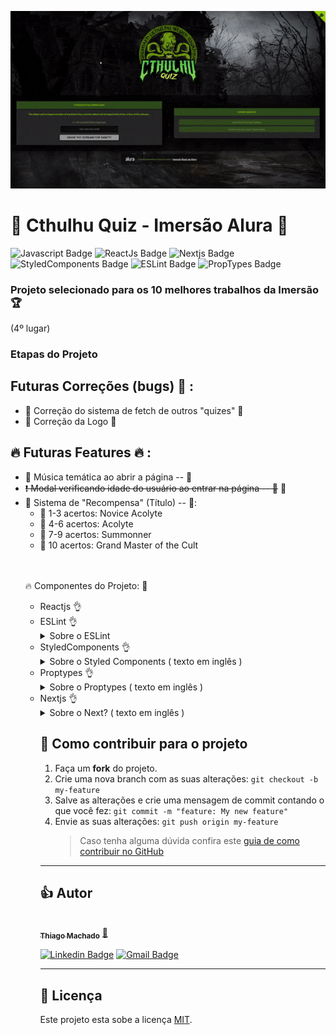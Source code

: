 ![web-preview](https://raw.githubusercontent.com/thimmdev/imersaoalura-quiz/main/cthulhuquizgif.gif)

<h1> 
	🚧  Cthulhu Quiz - Imersão Alura 🚀
</h1>

![Javascript Badge](https://img.shields.io/badge/JavaScript-F7DF1E?style=for-the-badge&logo=javascript&logoColor=black)
![ReactJs Badge](https://img.shields.io/badge/React-20232A?style=for-the-badge&logo=react&logoColor=61DAFB)
![Nextjs Badge](https://img.shields.io/badge/-NextJs-105b94?style=for-the-badge&logoColor=black)
![StyledComponents Badge](https://img.shields.io/badge/styled--components-DB7093?style=for-the-badge&logo=styled-components&logoColor=white)
![ESLint Badge](https://img.shields.io/badge/-ESLint-5b1094?style=for-the-badge&logoColor=black)
![PropTypes Badge](https://img.shields.io/badge/-PropTypes-5b9410?style=for-the-badge&logoColor=black)

<h3> Projeto selecionado para os 10 melhores trabalhos da Imersão 🏆 </h3>
 <p>(4º lugar)</p>

<h3>Etapas do Projeto</h3>

## Futuras Correções (bugs) 🚧 :
<ul>
<li> 🚧 Correção do sistema de fetch de outros "quizes" 🚧 </li>
<li> 🚧 Correção da Logo 🚧 </li>
</ul>

## 🔥 Futuras Features 🔥 :
<ul>
<li> 🎵 Música temática ao abrir a página -- 🚧 </li>
<li> <s>❗ Modal verificando idade do usuário ao entrar na página -- 🚧</s> 🚀</li>
<li> 👏 Sistema de "Recompensa" (Título) -- 🚧:
	<ul>
	<li>🚧 1-3 acertos: Novice Acolyte </li>
	<li>🚧 4-6 acertos: Acolyte </li>
	<li>🚧 7-9 acertos: Summonner </li>
	<li>🚧 10 acertos: Grand Master of the Cult </li>
	</ul>
</li>
<br />
<br />
<p>🔥 Componentes do Projeto: 🚀</p> 
<ul>
<li>Reactjs 👌</li>
<li>ESLint 👌</li>
<details>
<summary> Sobre o ESLint </summary>
<h4>Getting Started with ESLint</h4>
ESLint is a tool for identifying and reporting on patterns found in ECMAScript/JavaScript code, with the goal of making code more consistent and avoiding bugs. In many ways, it is similar to JSLint and JSHint with a few exceptions:
<ul>
<li>ESLint uses Espree for JavaScript parsing.</li>
<li>ESLint uses an AST to evaluate patterns in code.</li>
<li>ESLint is completely pluggable, every single rule is a plugin and you can add more at runtime.</li>
</ul>
For more details such as: Installation and Usage and configuration use the link below:
https://eslint.org/docs/user-guide/getting-started
</details>
      
<li>StyledComponents 👌</li>
<details>
<summary>Sobre o Styled Components ( texto em inglês )</summary>
<br>
  <h3>Example app with styled-components</h3>

This example features how you use a different styling solution than [styled-jsx](https://github.com/zeit/styled-jsx) that also supports universal styles. That means we can serve the required styles for the first render within the HTML and then load the rest in the client. In this case we are using [styled-components] (https://github.com/styled-components/styled-components).

For this purpose we are extending the `<Document />` and injecting the server side rendered styles into the `<head>`, and also adding the `babel-plugin-styled- components` (which is required for server side rendering). Additionally we set up a global [theme](https://www.styled-components.com/docs/advanced#theming) for styled-components using NextJS custom [`<App>`](https://nextjs.org/docs/advanced-features/custom-app) component.
</details>

<li>Proptypes 👌</li>
<details>
<summary> Sobre o Proptypes ( texto em inglês ) </summary>
<br>
# Runtime type checking for React props and similar objects.
You can use prop-types to document the intended types of properties passed to components. 
React (and potentially other libraries—see the checkPropTypes() reference below) will check props passed to your components against those definitions, 
and warn in development if they don’t match.

Installation
`npm install --save prop-types`

</details>
  
<li>Nextjs 👌</li>
<details>
<summary>Sobre o Next? ( texto em inglês )</summary>
<br>
Execute [`create-next-app`](https://github.com/vercel/next.js/tree/canary/packages/create-next-app) with [npm](https://docs.npmjs.com/cli/init) or [Yarn](https://yarnpkg.com/lang/en/docs/cli/create/) to bootstrap the example:

```bash
npx create-next-app --example with-styled-components with-styled-components-app
# or
yarn create next-app --example with-styled-components with-styled-components-app
```

Deploy it to the cloud with [Vercel](https://vercel.com/new?utm_source=github&utm_medium=readme&utm_campaign=next-example) ([Documentation](https://nextjs.org/docs/deployment)).

### Try it on CodeSandbox

[Open this example on CodeSandbox](https://codesandbox.io/s/github/vercel/next.js/tree/canary/examples/with-styled-components)

### Notes

When wrapping a [Link](https://nextjs.org/docs/api-reference/next/link) from `next/link` within a styled-component, the [as](https://styled-components.com/docs/api#as-polymorphic-prop) prop provided by `styled` will collide with the Link's `as` prop and cause styled-components to throw an `Invalid tag` error. To avoid this, you can either use the recommended [forwardedAs](https://styled-components.com/docs/api#forwardedas-prop) prop from styled-components or use a different named prop to pass to a `styled` Link.

<details>
<summary>Click to expand workaround example</summary>
<br />

**components/StyledLink.js**

```javascript
import Link from "next/link";
import styled from "styled-components";

const StyledLink = ({ as, children, className, href }) => (
  <Link href={href} as={as} passHref>
    <a className={className}>{children}</a>
  </Link>
);

export default styled(StyledLink)`
  color: #0075e0;
  text-decoration: none;
  transition: all 0.2s ease-in-out;

  &:hover {
    color: #40a9ff;
  }

  &:focus {
    color: #40a9ff;
    outline: none;
    border: 0;
  }
`;
```

**pages/index.js**

```javascript
import StyledLink from "../components/StyledLink";

export default () => (
  <StyledLink href="/post/[pid]" forwardedAs="/post/abc">
    First post
  </StyledLink>
);
```

## Deploy your own

Deploy the example using [Vercel](https://vercel.com?utm_source=github&utm_medium=readme&utm_campaign=next-example):

[![Deploy with Vercel](https://vercel.com/button)](https://vercel.com/new/git/external?repository-url=https://github.com/vercel/next.js/tree/canary/examples/with-styled-components&project-name=with-styled-components&repository-name=with-styled-components)

## How to use

</details>
</details>    
</h1>

## 💪 Como contribuir para o projeto

1. Faça um **fork** do projeto.
2. Crie uma nova branch com as suas alterações: `git checkout -b my-feature`
3. Salve as alterações e crie uma mensagem de commit contando o que você fez: `git commit -m "feature: My new feature"`
4. Envie as suas alterações: `git push origin my-feature`
   > Caso tenha alguma dúvida confira este [guia de como contribuir no GitHub](./CONTRIBUTING.md)

---

## 👍 Autor

<a href="https://www.linkedin.com/in/thiagommdev/">
 <img style="border-radius: 50%;" src="https://avatars2.githubusercontent.com/u/76121511?s=400&u=4629bd1a8919ee7a1b04b70adb584ec89099e945&v=4" width="100px;" alt=""/>
 <br />
 <sub><b>Thiago Machado</b></sub></a> <a href="https://www.linkedin.com/in/thiagommdev/" title="Linkedin">🚀</a>
 <br />

[![Linkedin Badge](https://img.shields.io/badge/-Thiago-blue?style=flat-square&logo=Linkedin&logoColor=white&link=https://www.linkedin.com/in/thiagommdev/)](https://www.linkedin.com/in/thiagommdev/)
[![Gmail Badge](https://img.shields.io/badge/-thiagomm.dev@gmail.com-c14438?style=flat-square&logo=Gmail&logoColor=white&link=mailto:thiagommm.dev@gmail.com)](mailto:thiagomm.dev@gmail.com)

---

## 📝 Licença

Este projeto esta sobe a licença [MIT](./LICENSE).

